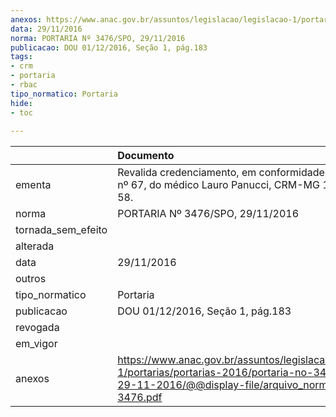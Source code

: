```yaml
---
anexos: https://www.anac.gov.br/assuntos/legislacao/legislacao-1/portarias/portarias-2016/portaria-no-3476-spo-29-11-2016/@@display-file/arquivo_norma/PA2016-3476.pdf
data: 29/11/2016
norma: PORTARIA Nº 3476/SPO, 29/11/2016
publicacao: DOU 01/12/2016, Seção 1, pág.183
tags:
- crm
- portaria
- rbac
tipo_normatico: Portaria
hide: 
- toc 
 
---
```


|                    | Documento                                                                                                                                                      |
|:-------------------|:---------------------------------------------------------------------------------------------------------------------------------------------------------------|
| ementa             | Revalida credenciamento, em conformidade com o RBAC nº 67, do médico Lauro Panucci, CRM-MG 15969, MC 58.                                                       |
| norma              | PORTARIA Nº 3476/SPO, 29/11/2016                                                                                                                               |
| tornada_sem_efeito |                                                                                                                                                                |
| alterada           |                                                                                                                                                                |
| data               | 29/11/2016                                                                                                                                                     |
| outros             |                                                                                                                                                                |
| tipo_normatico     | Portaria                                                                                                                                                       |
| publicacao         | DOU 01/12/2016, Seção 1, pág.183                                                                                                                               |
| revogada           |                                                                                                                                                                |
| em_vigor           |                                                                                                                                                                |
| anexos             | https://www.anac.gov.br/assuntos/legislacao/legislacao-1/portarias/portarias-2016/portaria-no-3476-spo-29-11-2016/@@display-file/arquivo_norma/PA2016-3476.pdf |